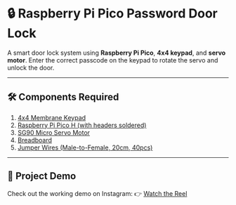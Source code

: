 # 🔒 Raspberry Pi Pico Password Door Lock

A smart door lock system using **Raspberry Pi Pico**, **4x4 keypad**, and **servo motor**.
Enter the correct passcode on the keypad to rotate the servo and unlock the door.

---

## 🛠 Components Required

1. [4x4 Membrane Keypad](https://robocraze.com/products/4x4-membrane-keypad?_pos=1&_psq=KEYPAD&_ss=e&_v=1.0)
2. [Raspberry Pi Pico H (with headers soldered)](https://robocraze.com/products/raspberry-pi-pico-h-pico-with-headers-soldered?_pos=1&_psq=RASPBERRY+PI+PICO+H&_ss=e&_v=1.0)
3. [SG90 Micro Servo Motor](https://robocraze.com/products/sg90-micro-servo-motor?_pos=1&_psq=Servo+motor+%28SG90%29&_ss=e&_v=1.0)
4. [Breadboard](https://robocraze.com/products/breadboard?_pos=3&_psq=BREADBOARD&_ss=e&_v=1.0)
5. [Jumper Wires (Male-to-Female, 20cm, 40pcs)](https://robocraze.com/products/f2m-jumper-wires-20cm-40pcs?_pos=1&_psq=JUMPER+WIRES&_ss=e&_v=1.0)

---

## 🎥 Project Demo

Check out the working demo on Instagram:
👉 [Watch the Reel](https://www.instagram.com/reel/DNsUmaH5kku/?igsh=MWszamFtOTN6OHl1MQ==)





